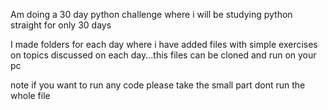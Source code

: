 
Am doing a 30 day python challenge where i will be studying python straight for only 30 days

I made folders for each day where i have added files with simple exercises on topics discussed on each day...this files can be cloned and run on your pc

note if you want to run any code please take the small part dont run the whole file


